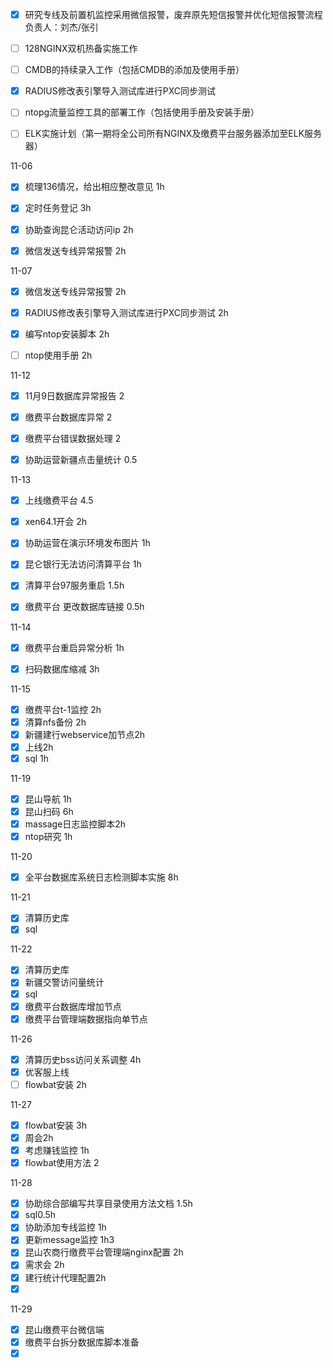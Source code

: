 - [x] 研究专线及前置机监控采用微信报警，废弃原先短信报警并优化短信报警流程 负责人：刘杰/张引
- [ ] 128NGINX双机热备实施工作
- [ ] CMDB的持续录入工作（包括CMDB的添加及使用手册）
- [x] RADIUS修改表引擎导入测试库进行PXC同步测试 
- [ ] ntopg流量监控工具的部署工作（包括使用手册及安装手册）
- [ ] ELK实施计划（第一期将全公司所有NGINX及缴费平台服务器添加至ELK服务器）



11-06

- [x] 梳理136情况，给出相应整改意见 1h
- [x] 定时任务登记 3h


- [x] 协助查询昆仑活动访问ip 2h
- [x] 微信发送专线异常报警 2h

11-07

- [x] 微信发送专线异常报警 2h
- [x] RADIUS修改表引擎导入测试库进行PXC同步测试 2h
- [x] 编写ntop安装脚本 2h
- [ ] ntop使用手册 2h



11-12

- [x] 11月9日数据库异常报告 2

- [x] 缴费平台数据库异常 2

- [x] 缴费平台错误数据处理 2

- [x] 协助运营新疆点击量统计 0.5

11-13

- [x] 上线缴费平台  4.5

- [x] xen64.1开会 2h

- [x] 协助运营在演示环境发布图片 1h

- [x] 昆仑银行无法访问清算平台 1h

- [x] 清算平台97服务重启 1.5h

- [x] 缴费平台  更改数据库链接 0.5h

11-14

- [x] 缴费平台重启异常分析 1h

- [x] 扫码数据库缩减   3h

11-15

- [x] 缴费平台t-1监控 2h
- [x] 清算nfs备份 2h
- [x] 新疆建行webservice加节点2h
- [x] 上线2h
- [x] sql 1h

11-19

- [x] 昆山导航  1h
- [x] 昆山扫码 6h
- [x] massage日志监控脚本2h
- [x] ntop研究 1h

11-20

- [x] 全平台数据库系统日志检测脚本实施 8h

11-21

- [x] 清算历史库
- [x] sql

11-22

- [x] 清算历史库
- [x] 新疆交警访问量统计
- [x] sql
- [x] 缴费平台数据库增加节点
- [x] 缴费平台管理端数据指向单节点

11-26

- [x] 清算历史bss访问关系调整 4h
- [x] 优客服上线
- [ ] flowbat安装 2h

11-27

- [x] flowbat安装 3h
- [x] 周会2h
- [x] 考虑赚钱监控 1h
- [x] flowbat使用方法 2

11-28

- [x] 协助综合部编写共享目录使用方法文档 1.5h
- [x] sql0.5h
- [x] 协助添加专线监控 1h
- [x] 更新message监控 1h3
- [x] 昆山农商行缴费平台管理端nginx配置 2h
- [x] 需求会 2h
- [x] 建行统计代理配置2h
- [x] ​

11-29

- [x] 昆山缴费平台微信端
- [x] 缴费平台拆分数据库脚本准备
- [x] ​